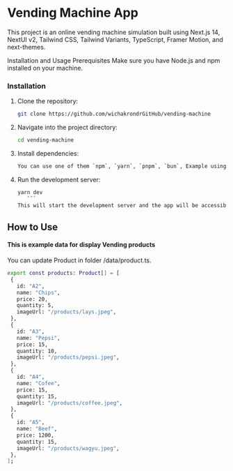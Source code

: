 # Vending Machine App

This project is an online vending machine simulation built using Next.js 14, NextUI v2, Tailwind CSS, Tailwind Variants, TypeScript, Framer Motion, and next-themes.

Installation and Usage
Prerequisites
Make sure you have Node.js and npm installed on your machine.

### Installation

1. Clone the repository:

   ```bash
   git clone https://github.com/wichakrondrGitHub/vending-machine

2. Navigate into the project directory:
   ```bash
   cd vending-machine
   ```
3. Install dependencies:
   ```bash
   You can use one of them `npm`, `yarn`, `pnpm`, `bun`, Example using `yarn`:
   ```
4. Run the development server:
   ````bash
   yarn dev
      ```
   This will start the development server and the app will be accessible at http://localhost:3000.
   ````

## How to Use

#### This is example data for display Vending products

You can update Product in folder /data/product.ts.

```bash
export const products: Product[] = [
 {
   id: "A2",
   name: "Chips",
   price: 20,
   quantity: 5,
   imageUrl: "/products/lays.jpeg",
 },
 {
   id: "A3",
   name: "Pepsi",
   price: 15,
   quantity: 10,
   imageUrl: "/products/pepsi.jpeg",
 },
 {
   id: "A4",
   name: "Cofee",
   price: 15,
   quantity: 15,
   imageUrl: "/products/coffee.jpeg",
 },
 {
   id: "A5",
   name: "Beef",
   price: 1200,
   quantity: 15,
   imageUrl: "/products/wagyu.jpeg",
 },
];
```

